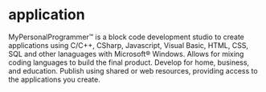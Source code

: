 # application
MyPersonalProgrammer™ is a block code development studio to create applications using C/C++, CSharp, Javascript, Visual Basic, HTML, CSS, SQL and other lanaguages with Microsoft® Windows. Allows for mixing coding languages to build the final product. Develop for home, business, and education. Publish using shared or web resources, providing access to the applications you create.
